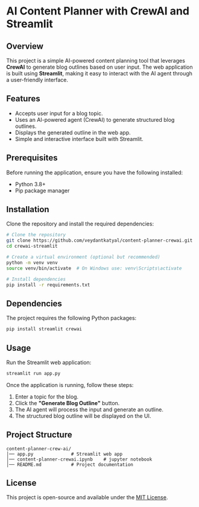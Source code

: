 # AI Content Planner with CrewAI and Streamlit

## Overview
This project is a simple AI-powered content planning tool that leverages **CrewAI** to generate blog outlines based on user input. The web application is built using **Streamlit**, making it easy to interact with the AI agent through a user-friendly interface.

## Features
- Accepts user input for a blog topic.
- Uses an AI-powered agent (CrewAI) to generate structured blog outlines.
- Displays the generated outline in the web app.
- Simple and interactive interface built with Streamlit.

## Prerequisites
Before running the application, ensure you have the following installed:

- Python 3.8+
- Pip package manager

## Installation
Clone the repository and install the required dependencies:

```bash
# Clone the repository
git clone https://github.com/veydantkatyal/content-planner-crewai.git
cd crewai-streamlit

# Create a virtual environment (optional but recommended)
python -m venv venv
source venv/bin/activate  # On Windows use: venv\Scripts\activate

# Install dependencies
pip install -r requirements.txt
```

## Dependencies
The project requires the following Python packages:

```bash
pip install streamlit crewai
```

## Usage
Run the Streamlit web application:

```bash
streamlit run app.py
```

Once the application is running, follow these steps:
1. Enter a topic for the blog.
2. Click the **"Generate Blog Outline"** button.
3. The AI agent will process the input and generate an outline.
4. The structured blog outline will be displayed on the UI.

## Project Structure
```
content-planner-crew-ai/
│── app.py              # Streamlit web app
│── content-planner-crewai.ipynb    # jupyter notebook
│── README.md           # Project documentation
```

## License
This project is open-source and available under the [MIT License](https://github.com/veydantkatyal/content-planner-crew-ai/blob/main/LICENSE).
